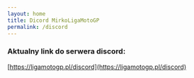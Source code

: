 ```yaml
---
layout: home
title: Dicord MirkoLigaMotoGP
permalink: /discord
---
```


### Aktualny link do serwera discord:

[https://ligamotogp.pl/discord](https://ligamotogp.pl/discord)
